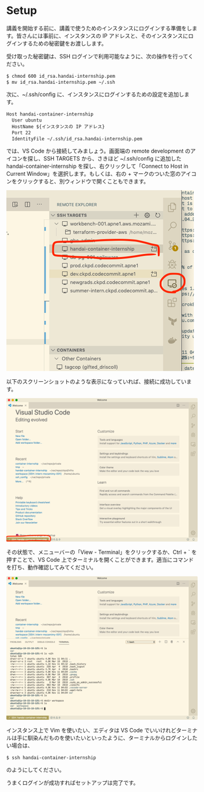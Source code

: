 # Setup

講義を開始する前に、講義で使うためのインスタンスにログインする準備をします。皆さんには事前に、インスタンスの IP アドレスと、そのインスタンスにログインするための秘密鍵をお渡しします。

受け取った秘密鍵は、SSH ログインで利用可能なように、次の操作を行ってください。

```
$ chmod 600 id_rsa.handai-internship.pem
$ mv id_rsa.handai-internship.pem ~/.ssh
```

次に、~/.ssh/config に、インスタンスにログインするための設定を追加します。

```
Host handai-container-internship
  User ubuntu
  HostName ${インスタンスの IP アドレス}
  Port 22
  IdentityFile ~/.ssh/id_rsa.handai-internship.pem
```

では、VS Code から接続してみましょう。画面端の remote development のアイコンを探し、SSH TARGETS から、さきほど ~/.ssh/config に追加した handai-container-internship を探し、右クリックして「Connect to Host in Current Window」を選択します。もしくは、右の + マークのついた窓のアイコンをクリックすると、別ウィンドウで開くこともできます。

![](ss_01.png)

以下のスクリーンショットのような表示になっていれば、接続に成功しています。

![](ss_02.png)

その状態で、メニューバーの「View - Terminal」をクリックするか、Ctrl + ` を押すことで、VS Code 上でターミナルを開くことができます。適当にコマンドを打ち、動作確認してみてください。

![](ss_03.png)

インスタンス上で Vim を使いたい、エディタは VS Code でいいけれどターミナルは手に馴染んだものを使いたいといったように、ターミナルからログインしたい場合は、

```
$ ssh handai-container-internship
```

のようにしてください。

うまくログインが成功すればセットアップは完了です。
